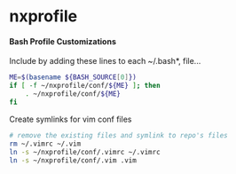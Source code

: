 nxprofile
=========

#### Bash Profile Customizations


Include by adding these lines to each ~/.bash*, file...

```bash
ME=$(basename ${BASH_SOURCE[0]})
if [ -f ~/nxprofile/conf/${ME} ]; then
    . ~/nxprofile/conf/${ME}
fi
```


Create symlinks for vim conf files
```bash
# remove the existing files and symlink to repo's files
rm ~/.vimrc ~/.vim
ln -s ~/nxprofile/conf/.vimrc ~/.vimrc
ln -s ~/nxprofile/conf/.vim .vim
```

